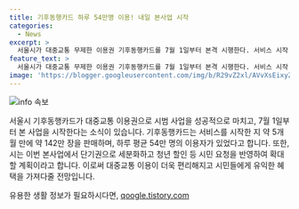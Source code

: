```yaml
---
title: 기후동행카드 하루 54만명 이용! 내일 본사업 시작
categories:
  - News
excerpt: >
  서울시가 대중교통 무제한 이용권 기후동행카드를 7월 1일부터 본격 시행한다. 서비스 시작 이후 142만장이 판매되며, 시민 요청사항을 반영해 청년할인 편의성과 문화시설 할인 혜택을 확대했다. 이용자는 하루에 54만명에 이르며, 단말기별 1~7일 단기권을 제공한다.
feature_text: >
  서울시가 대중교통 무제한 이용권 기후동행카드를 7월 1일부터 본격 시행한다. 서비스 시작 이후 142만장이 판매되며, 시민 요청사항을 반영해 청년할인 편의성과 문화시설 할인 혜택을 확대했다. 이용자는 하루에 54만명에 이르며, 단말기별 1~7일 단기권을 제공한다.
image: 'https://blogger.googleusercontent.com/img/b/R29vZ2xl/AVvXsEixyZcFfHzMRdzZMjFBmAUKJYCLCGyLL1o632UiGVXcaFdKo_bkvkuCioo0uUKlGfBVcT3P84aROyZIXSBEx3Aw5nCQ3pTgDom1WDC4m8eifvWiAmWEEVb4x6G_l8C0QH225ldMjyaFvpxGEBGNO37VmDTDMHGhJPq73UglMfDca1-0aw/s1600/blogspot.png'
---
```


<p><img src="https://blogger.googleusercontent.com/img/b/R29vZ2xl/AVvXsEixyZcFfHzMRdzZMjFBmAUKJYCLCGyLL1o632UiGVXcaFdKo_bkvkuCioo0uUKlGfBVcT3P84aROyZIXSBEx3Aw5nCQ3pTgDom1WDC4m8eifvWiAmWEEVb4x6G_l8C0QH225ldMjyaFvpxGEBGNO37VmDTDMHGhJPq73UglMfDca1-0aw/s1600/blogspot.png" alt="info 속보" /></p>

<p>서울시 기후동행카드가 대중교통 이용권으로 시범 사업을 성공적으로 마치고, 7월 1일부터 본 사업을 시작한다는 소식이 있습니다. 기후동행카드는 서비스를 시작한 지 약 5개월 만에 약 142만 장을 판매하며, 하루 평균 54만 명의 이용자가 있었다고 합니다. 또한, 시는 이번 본사업에서 단기권으로 세분화하고 청년 할인 등 시민 요청을 반영하여 확대할 계획이라고 합니다. 이로써 대중교통 이용이 더욱 편리해지고 시민들에게 유익한 혜택을 가져다줄 전망입니다.</p>
유용한 생활 정보가 필요하시다면, <a href="https://qoogle.tistory.com" rel="dofollow">qoogle.tistory.com</a>


